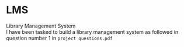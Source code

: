 # LMS
<l1>Library Management System</l1>
<br>
I have been tasked to build a library management system as followed in question number 1 in ```project questions.pdf```